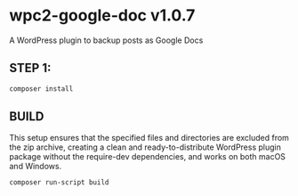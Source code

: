 # wpc2-google-doc v1.0.7

A WordPress plugin to backup posts as Google Docs

## STEP 1:

```bash
composer install
```

## BUILD

This setup ensures that the specified files and directories are excluded from the zip archive, creating a clean and ready-to-distribute WordPress plugin package without the require-dev dependencies, and works on both macOS and Windows.

```bash
composer run-script build
```
